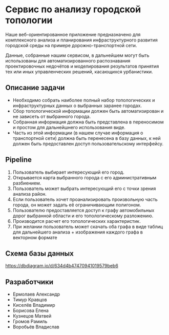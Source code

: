 # Сервис по анализу городской топологии

Наше веб-ориентированное приложение предназначено для комплексного анализа и планирования инфраструктурного развития городской среды на примере дорожно-транспортной сети. 

Данные, собранные нашим сервисом, в дальнейшем могут быть использованы для автоматизированного распознавания проектировочных недочётов и моделирования результатов принятия тех или иных управленческих решений, касающихся урбанистики.

## Описание задачи

- Необходимо собрать наиболее полный набор топологических и инфраструктурных данных о выбранных заранее городах.
- Сбор топологической информации должен быть автоматизирован и не зависеть от выбранного города.
- Собранная информация должна быть представлена в переносимом и простом для дальнейшнего использования виде.
- Часть из этой информации (в нашем случае информация о транспортной сети) должна быть перенесена в базу данных, к ней должен быть предоставлен доступ пользовательскому интерфейсу.

## Pipeline

1. Пользователь выбирает интересующий его город.
2. Открывается карта выбранного города с его административным разбиением.
3. Пользователь может выбрать интересующий его с точки зрения анализа район.
4. Если пользователь хочет проанализировать произвольную часть города, он может задать её ограничивающим полигоном.
5. Пользователю предоставляется доступ к графу автомобильных дорог выбранной области и его топологическому разложению.
6. Производится расчет его топологических характеристик.
7. При желании пользователь может скачать оба графа в виде таблиц для дальнейшего анализа + изображения каждого графа в векторном формате
    
## Схема базы данных
    
https://dbdiagram.io/d/634d4b47470941019579beb6    
    
## Разработчики

- Ермолаев Александр
- Тимур Кравцов
- Киселёв Владимир
- Борисова Елена
- Кузнецов Матвей
- Громов Рамиль
- Воробьёв Владислав


  
